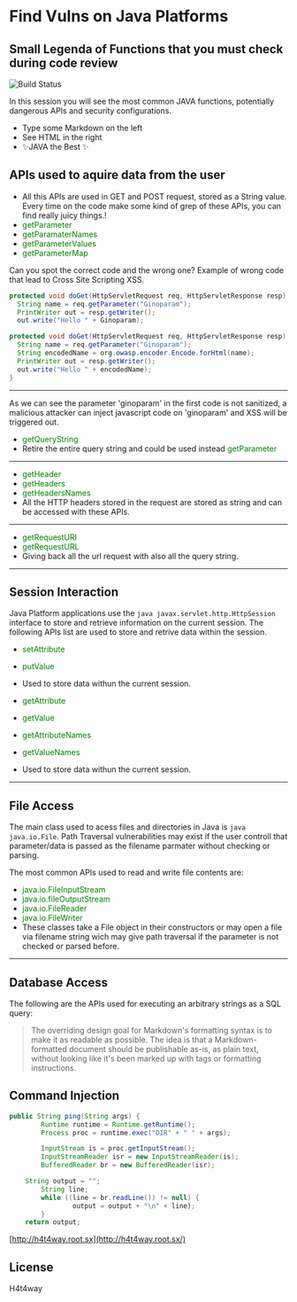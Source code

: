 # Find Vulns on Java Platforms 
## Small Legenda of Functions that you must check during code review


![Build Status](https://travis-ci.org/joemccann/dillinger.svg?branch=master)

In this session you will see the most common JAVA functions, potentially dangerous APIs and
security configurations.

- Type some Markdown on the left
- See HTML in the right
- ✨JAVA the Best ✨

## APIs used to aquire data from the user 


- All this APIs  are used in GET and POST request, stored as a String value. Every time on the code make some kind of grep of these APIs, you can find really juicy things.!
- <font color="green"> getParameter</font> 
- <font color="green"> getParamaterNames</font>      
- <font color="green"> getParameterValues</font>
- <font color="green"> getParameterMap</font>

Can you spot the correct code and the wrong one?
Example of wrong code that lead to Cross Site Scripting XSS.

```java
protected void doGet(HttpServletRequest req, HttpServletResponse resp) throws IOException {
  String name = req.getParameter("Ginoparam");
  PrintWriter out = resp.getWriter();
  out.write("Hello " + Ginoparam);

```

```java
protected void doGet(HttpServletRequest req, HttpServletResponse resp) throws IOException {
  String name = req.getParameter("Ginoparam");
  String encodedName = org.owasp.encoder.Encode.forHtml(name);
  PrintWriter out = resp.getWriter();
  out.write("Hello " + encodedName);
}
```
-----------------

As we can see the parameter 'ginoparam' in the first code is not sanitized, a malicious attacker can inject javascript code on 'ginoparam' and XSS will be triggered  out.


- <font color="green"> getQueryString</font> 
- Retire the entire query string and could be used instead <font color="green"> getParameter</font> 
-----------------

- <font color="green"> getHeader</font> 
- <font color="green"> getHeaders</font>      
- <font color="green"> getHeadersNames</font>
- All the HTTP headers stored in the request are stored as string and can be accessed with these APIs.
-----------------

- <font color="green"> getRequestURI</font> 
- <font color="green"> getRequestURL</font>      
- Giving back all the url request with also all the query string.
-----------------

## Session Interaction

Java Platform applications use the ```java javax.servlet.http.HttpSession``` interface to store and retrieve information on the current session.
The following APIs list are used to store and retrive data within the session.

- <font color="green">setAttribute</font> 
- <font color="green">putValue</font>      
- Used to store data withun the current session.

- <font color="green">getAttribute</font> 
- <font color="green">getValue</font>
- <font color="green">getAttributeNames</font>
- <font color="green">getValueNames</font>            
- Used to store data withun the current session.
-----------------

## File Access

The main class used to acess files and directories in Java is ```java java.io.File```.
Path Traversal vulnerabilities may exist if the user controll that parameter/data is passed as the filename parmater without checking or parsing.

The most common APIs used to read and write file contents are:

- <font color="green">java.io.FileInputStream</font> 
- <font color="green">java.io.fileOutputStream</font>
- <font color="green">java.io.FileReader</font>
- <font color="green">java.io.FileWriter</font>            
- These classes take a File object in their constructors or may open a file via filename string wich may give path traversal if the parameter is not checked or parsed before.
-----------------

## Database Access

The following are the APIs used for executing an arbitrary strings as a SQL query:



> The overriding design goal for Markdown's
> formatting syntax is to make it as readable
> as possible. The idea is that a
> Markdown-formatted document should be
> publishable as-is, as plain text, without
> looking like it's been marked up with tags
> or formatting instructions.




## Command Injection



```java
public String ping(String args) {
        Runtime runtime = Runtime.getRuntime();
        Process proc = runtime.exec("DIR" + " " + args);

        InputStream is = proc.getInputStream();
        InputStreamReader isr = new InputStreamReader(is);
        BufferedReader br = new BufferedReader(isr);

    String output = "";
        String line;
        while ((line = br.readLine()) != null) {
                output = output + "\n" + line);
        }
    return output;
```













[http://h4t4way.root.sx](http://h4t4way.root.sx/)

## License

H4t4way


